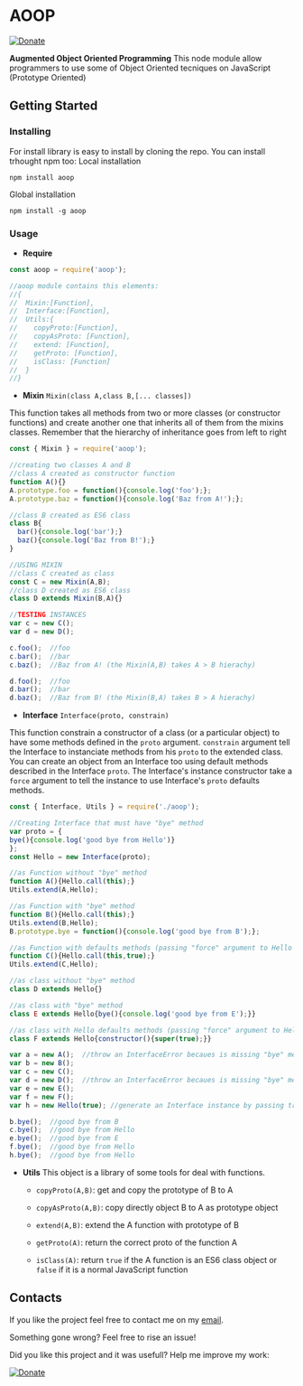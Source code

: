 # AOOP
[![Donate](https://img.shields.io/badge/Donate-PayPal-green.svg)](https://www.paypal.com/cgi-bin/webscr?cmd=_donations&business=6QCNG6UMSRCPC&lc=GB&item_name=ddomen&item_number=aoop&no_note=0&cn=Add%20a%20message%3a&no_shipping=2&currency_code=EUR&bn=PP%2dDonationsBF%3abtn_donate_SM%2egif%3aNonHosted)

**Augmented Object Oriented Programming**
This node module allow programmers to use some of Object Oriented tecniques on JavaScript (Prototype Oriented)

## Getting Started
### Installing
For install library is easy to install by cloning the repo. 
You can install trhought npm too:
Local installation
```
npm install aoop
```
Global installation
```
npm install -g aoop
```
### Usage
* **Require**
```javascript
const aoop = require('aoop');

//aoop module contains this elements:
//{
//  Mixin:[Function],
//  Interface:[Function],
//  Utils:{
//    copyProto:[Function],
//    copyAsProto: [Function],
//    extend: [Function],
//    getProto: [Function],
//    isClass: [Function]
//  }
//}

```
* **Mixin** `Mixin(class A,class B,[... classes])`

This function takes all methods from two or more classes (or constructor functions) and create another one that inherits all of them from the mixins classes. Remember that the hierarchy of inheritance goes from left to right
```javascript
const { Mixin } = require('aoop');

//creating two classes A and B
//class A created as constructor function
function A(){}
A.prototype.foo = function(){console.log('foo');};
A.prototype.baz = function(){console.log('Baz from A!');};

//class B created as ES6 class
class B{
  bar(){console.log('bar');}
  baz(){console.log('Baz from B!');}
}

//USING MIXIN
//class C created as class
const C = new Mixin(A,B);
//class D created as ES6 class
class D extends Mixin(B,A){}

//TESTING INSTANCES
var c = new C();
var d = new D();

c.foo();  //foo
c.bar();  //bar
c.baz();  //Baz from A! (the Mixin(A,B) takes A > B hierachy)

d.foo();  //foo
d.bar();  //bar
d.baz();  //Baz from B! (the Mixin(B,A) takes B > A hierachy)
```
* **Interface** `Interface(proto, constrain)`

This function constrain a constructor of a class (or a particular object) to have some methods defined in the `proto` argument. `constrain` argument tell the Interface to instanciate methods from his `proto` to the extended class.
You can create an object from an Interface too using default methods described in the Interface `proto`. The Interface's instance constructor take a `force` argument to tell the instance to use Interface's `proto` defaults methods.
```javascript
const { Interface, Utils } = require('./aoop');

//Creating Interface that must have "bye" method
var proto = {
bye(){console.log('good bye from Hello')}
};
const Hello = new Interface(proto);

//as Function without "bye" method
function A(){Hello.call(this);}
Utils.extend(A,Hello);

//as Function with "bye" method
function B(){Hello.call(this);}
Utils.extend(B,Hello);
B.prototype.bye = function(){console.log('good bye from B');};

//as Function with defaults methods (passing "force" argument to Hello Interface)
function C(){Hello.call(this,true);}
Utils.extend(C,Hello);

//as class without "bye" method
class D extends Hello{}

//as class with "bye" method
class E extends Hello{bye(){console.log('good bye from E');}}

//as class with Hello defaults methods (passing "force" argument to Hello Interface)
class F extends Hello{constructor(){super(true);}}

var a = new A();  //throw an InterfaceError becaues is missing "bye" method
var b = new B();
var c = new C();
var d = new D();  //throw an InterfaceError becaues is missing "bye" method
var e = new E();
var f = new F();
var h = new Hello(true); //generate an Interface instance by passing true as "force" argument

b.bye();  //good bye from B
c.bye();  //good bye from Hello
e.bye();  //good bye from E
f.bye();  //good bye from Hello
h.bye();  //good bye from Hello
```
* **Utils**
This object is a library of some tools for deal with functions.

  * `copyProto(A,B)`: get and copy the prototype of B to A
  
  * `copyAsProto(A,B)`: copy directly object B to A as prototype object
  
  * `extend(A,B)`: extend the A function with prototype of B
  
  * `getProto(A)`: return the correct proto of the function A
  
  * `isClass(A)`: return `true` if the A function is an ES6 class object or `false` if it is a normal JavaScript function

## Contacts
If you like the project feel free to contact me on my [email](mailto:daniele.domenichelli.5+ddomen@gmail.com).

Something gone wrong? Feel free to rise an issue!

Did you like this project and it was usefull? Help me improve my work:

[![Donate](https://img.shields.io/badge/Donate-PayPal-green.svg)](https://www.paypal.com/cgi-bin/webscr?cmd=_donations&business=6QCNG6UMSRCPC&lc=GB&item_name=ddomen&item_number=aoop&no_note=0&cn=Add%20a%20message%3a&no_shipping=2&currency_code=EUR&bn=PP%2dDonationsBF%3abtn_donate_SM%2egif%3aNonHosted)
